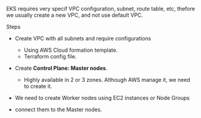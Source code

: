 EKS requires very specif VPC configuration, subnet, route table, etc, thefore we usually create a new VPC, and not use default VPC.

Steps
* Create VPC with all subnets and require configurations
  - Using AWS Cloud formation template.
  - Terraform config file.
* Create **Control Plane: Master nodes**.
  - Highly available in 2 or 3 zones.
  Although AWS manage it, we need to create it.

* We need to create Worker nodes using EC2 instances or Node Groups
* connect them to the Master nodes.
